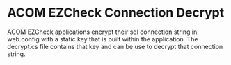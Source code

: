 # ACOM EZCheck Connection Decrypt

ACOM EZCheck applications encrypt their sql connection string in web.config with a static key that is built within the application. The decrypt.cs file contains that key and can be use to decrypt that connection string.
